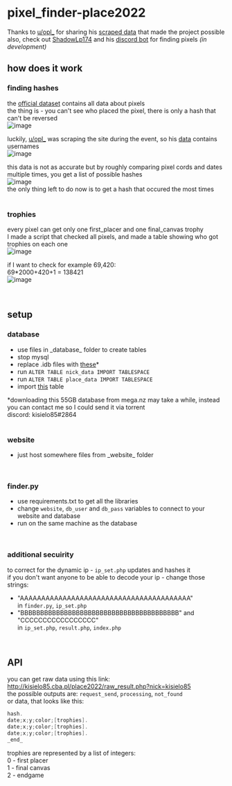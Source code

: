 # pixel_finder-place2022
Thanks to [u/opl_](https://www.reddit.com/user/opl_) for sharing his [scraped data](https://www.reddit.com/r/place/comments/txh660/dump_of_the_raw_unprocessed_data_i_collected/) that made the project possible<br>
also, check out [ShadowLp174](https://github.com/ShadowLp174) and his [discord bot](https://github.com/PRRQRC/pixel-finder-bot) for finding pixels *(in development)*
<br>

## how does it work

### finding hashes

the [official dataset](https://www.reddit.com/r/place/comments/txvk2d/rplace_datasets_april_fools_2022/) contains all data about pixels<br>
the thing is - you can't see who placed the pixel, there is only a hash that can't be reversed<br>
![image](https://user-images.githubusercontent.com/33911808/173188880-a7687db6-889e-4b9b-a886-d9d243220deb.png)

luckily, [u/opl_](https://www.reddit.com/user/opl_) was scraping the site during the event, so his [data](https://www.reddit.com/r/place/comments/txh660/dump_of_the_raw_unprocessed_data_i_collected/) contains usernames<br>
![image](https://user-images.githubusercontent.com/33911808/173189312-cbc0276d-ace7-436d-9135-ae9619773ade.png)

this data is not as accurate but by roughly comparing pixel cords and dates multiple times, you get a list of possible hashes<br>
![image](https://user-images.githubusercontent.com/33911808/173189766-b02d17ad-82fc-440d-b8df-e3ef56c434b1.png)<br>
the only thing left to do now is to get a hash that occured the most times
<br><br>

### trophies
every pixel can get only one first_placer and one final_canvas trophy<br>
I made a script that checked all pixels, and made a table showing who got trophies on each one<br>
![image](https://user-images.githubusercontent.com/33911808/173190055-456c892d-72d5-45e8-a071-5aec0e44c633.png)

if I want to check for example 69,420:<br>
69*2000+420+1 = 138421<br>
![image](https://user-images.githubusercontent.com/33911808/173190190-552777e0-f1bb-4336-9ef8-a4fd585c8bba.png)

<br>

## setup
### database
- use files in \_database_ folder to create tables
- stop mysql
- replace .idb files with [these](https://mega.nz/folder/SXoFlZ5b#UB23bmtWT9PmsQs8rsDKHg)*
- run ```ALTER TABLE nick_data IMPORT TABLESPACE```
- run ```ALTER TABLE place_data IMPORT TABLESPACE```
- import [this](https://drive.google.com/drive/folders/1z_SuT7_nsySWtSrca8cwqCTBT6JtBOos) table

*downloading this 55GB database from mega.nz may take a while, instead you can contact me so I could send it via torrent<br>
discord: kisielo85#2864
<br><br>

### website
- just host somewhere files from \_website_ folder
<br>

### finder.py
- use requirements.txt to get all the libraries
- change ```website```, ```db_user``` and ```db_pass``` variables to connect to your website and database
- run on the same machine as the database
<br>

### additional secuirity
to correct for the dynamic ip - ```ip_set.php``` updates and hashes it<br>
if you don't want anyone to be able to decode your ip - change those strings:
- "AAAAAAAAAAAAAAAAAAAAAAAAAAAAAAAAAAAAAAAA"<br>
in ```finder.py```, ```ip_set.php```
- "BBBBBBBBBBBBBBBBBBBBBBBBBBBBBBBBBBBBBBBB" and "CCCCCCCCCCCCCCCCC"<br>
in ```ip_set.php```, ```result.php```, ```index.php```

<br>

## API
you can get raw data using this link:<br>
http://kisielo85.cba.pl/place2022/raw_result.php?nick=kisielo85<br>
the possible outputs are: ```request_send```, ```processing```, ```not_found```<br>
or data, that looks like this:
```c++
hash.
date;x;y;color;[trophies].
date;x;y;color;[trophies].
date;x;y;color;[trophies].
_end_
```
trophies are represented by a list of integers:<br>
0 - first placer<br>
1 - final canvas<br>
2 - endgame<br>

